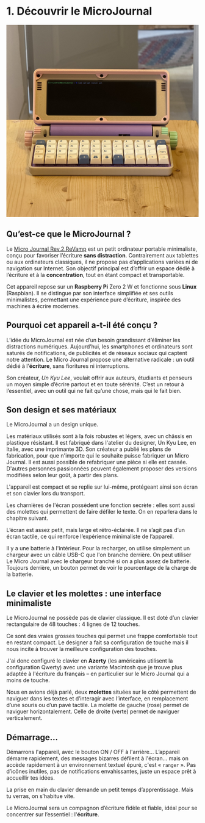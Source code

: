 # **1. Découvrir le MicroJournal**

![Pastel Nostalgia - Beige Purple Pink Mint Micro Journal Rev.2.ReVamp](./Images/1.MicroJournal.Rev.2.ReVamp.jpg)

## Qu’est-ce que le MicroJournal ?

Le [Micro Journal Rev.2.ReVamp](https://github.com/unkyulee/micro-journal/blob/main/micro-journal-rev-2-revamp/readme.md) est un petit ordinateur portable minimaliste, conçu pour favoriser l’écriture **sans distraction**. Contrairement aux tablettes ou aux ordinateurs classiques, il ne propose pas d’applications variées ni de navigation sur Internet. Son objectif principal est d’offrir un espace dédié à l’écriture et à la **concentration**, tout en étant compact et transportable.

Cet appareil repose sur un **Raspberry Pi** Zero 2 W et fonctionne sous **Linux** (Raspbian). Il se distingue par son interface simplifiée et ses outils minimalistes, permettant une expérience pure d’écriture, inspirée des machines à écrire modernes. 

## Pourquoi cet appareil a-t-il été conçu ?

L’idée du MicroJournal est née d’un besoin grandissant d’éliminer les distractions numériques. Aujourd’hui, les smartphones et ordinateurs sont saturés de notifications, de publicités et de réseaux sociaux qui captent notre attention. Le Micro Journal propose une alternative radicale : un outil dédié à l’**écriture**, sans fioritures ni interruptions.

Son créateur, *Un Kyu Lee*, voulait offrir aux auteurs, étudiants et penseurs un moyen simple d’écrire partout et en toute sérénité. C’est un retour à l’essentiel, avec un outil qui ne fait qu’une chose, mais qui le fait bien. 

## Son design et ses matériaux

Le MicroJournal a un design unique. 

Les matériaux utilisés sont à la fois robustes et légers, avec un châssis en plastique résistant. Il est fabriqué dans l'atelier du designer, Un Kyu Lee, en Italie, avec une imprimante 3D. Son créateur a publié les plans de fabrication, pour que n'importe qui le souhaite puisse fabriquer un Micro Journal. Il est aussi possible de refabriquer une pièce si elle est cassée. D'autres personnes passionnées peuvent également proposer des versions modifiées selon leur goût, à partir des plans. 

L'appareil est compact et se replie sur lui-même, protégeant ainsi son écran et son clavier lors du transport. 

Les charnières de l'écran possèdent une fonction secrète : elles sont aussi des molettes qui permettent de faire défiler le texte. On en reparlera dans le chapitre suivant. 

L’écran est assez petit, mais large et rétro-éclairée. Il ne s’agit pas d’un écran tactile, ce qui renforce l’expérience minimaliste de l’appareil.

Il y a une batterie à l'intérieur. Pour la recharger, on utilise simplement un chargeur avec un câble USB-C que l'on branche derrière. On peut utiliser Le Micro Journal avec le chargeur branché si on a plus assez de batterie. Toujours derrière, un bouton permet de voir le pourcentage de la charge de la batterie. 

## Le clavier et les molettes : une interface minimaliste

Le MicroJournal ne possède pas de clavier classique. Il est doté d’un clavier rectangulaire de 48 touches : 4 lignes de 12 touches.

Ce sont des vraies grosses touches qui permet une frappe comfortable tout en restant compact. Le designer a fait sa configuration de touche mais il nous incite à trouver la meilleure configuration des touches. 

J'ai donc configuré le clavier en **Azerty** (les américains utilisent la configuration Qwerty) avec une variante Macintosh que je trouve plus adaptée à l'écriture du français – en particulier sur le Micro Journal qui a moins de touche. 

Nous en avions déjà parlé, deux **molettes** situées sur le côté permettent de naviguer dans les textes et d’interagir avec l’interface, en remplacement d’une souris ou d’un pavé tactile. La molette de gauche (rose) permet de naviguer horizontalement. Celle de droite (verte) permet de naviguer verticalement. 

## Démarrage…

Démarrons l'appareil, avec le bouton ON / OFF à l'arrière… L’appareil démarre rapidement, des messages bizarres défilent à l'écran… mais on accède rapidement à un environnement textuel épuré, c'est « `ranger` ». Pas d’icônes inutiles, pas de notifications envahissantes, juste un espace prêt à accueillir tes idées.

La prise en main du clavier demande un petit temps d’apprentissage. Mais tu verras, on s’habitue vite. 

Le MicroJournal sera un compagnon d’écriture fidèle et fiable, idéal pour se concentrer sur l’essentiel : l'**écriture**.